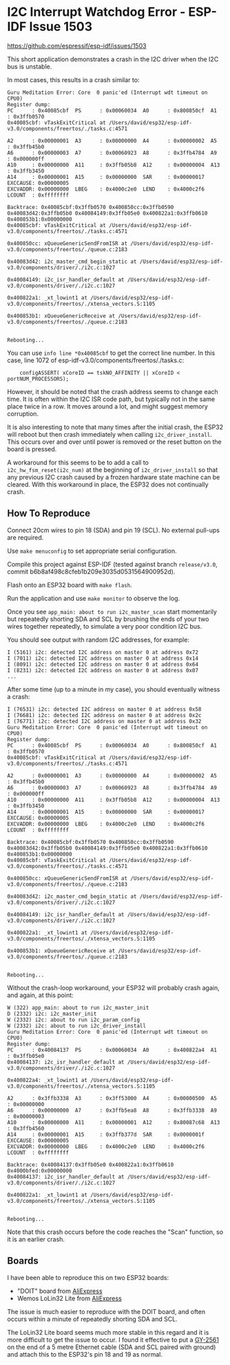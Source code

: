 # I2C Interrupt Watchdog Error - ESP-IDF Issue 1503

https://github.com/espressif/esp-idf/issues/1503

This short application demonstrates a crash in the I2C driver when the I2C bus is unstable.

In most cases, this results in a crash similar to:

```
Guru Meditation Error: Core  0 panic'ed (Interrupt wdt timeout on CPU0)
Register dump:
PC      : 0x40085cbf  PS      : 0x00060034  A0      : 0x800850cf  A1      : 0x3ffb0570  
0x40085cbf: vTaskExitCritical at /Users/david/esp32/esp-idf-v3.0/components/freertos/./tasks.c:4571

A2      : 0x00000001  A3      : 0x00000000  A4      : 0x00000002  A5      : 0x3ffb45b0  
A6      : 0x00000003  A7      : 0x00060923  A8      : 0x3ffb4784  A9      : 0x000000ff  
A10     : 0x00000000  A11     : 0x3ffb05b8  A12     : 0x00000004  A13     : 0x3ffb3450  
A14     : 0x00000001  A15     : 0x00000000  SAR     : 0x00000017  EXCCAUSE: 0x00000005  
EXCVADDR: 0x00000000  LBEG    : 0x4000c2e0  LEND    : 0x4000c2f6  LCOUNT  : 0xffffffff  

Backtrace: 0x40085cbf:0x3ffb0570 0x400850cc:0x3ffb0590 0x40083d42:0x3ffb05b0 0x40084149:0x3ffb05e0 0x400822a1:0x3ffb0610 0x400853b1:0x00000000
0x40085cbf: vTaskExitCritical at /Users/david/esp32/esp-idf-v3.0/components/freertos/./tasks.c:4571

0x400850cc: xQueueGenericSendFromISR at /Users/david/esp32/esp-idf-v3.0/components/freertos/./queue.c:2183

0x40083d42: i2c_master_cmd_begin_static at /Users/david/esp32/esp-idf-v3.0/components/driver/./i2c.c:1027

0x40084149: i2c_isr_handler_default at /Users/david/esp32/esp-idf-v3.0/components/driver/./i2c.c:1027

0x400822a1: _xt_lowint1 at /Users/david/esp32/esp-idf-v3.0/components/freertos/./xtensa_vectors.S:1105

0x400853b1: xQueueGenericReceive at /Users/david/esp32/esp-idf-v3.0/components/freertos/./queue.c:2183


Rebooting...
```

You can use `info line *0x40085cbf` to get the correct line number. In this case, line 1072 of esp-idf-v3.0/components/freertos/./tasks.c:

```
	configASSERT( xCoreID == tskNO_AFFINITY || xCoreID < portNUM_PROCESSORS);
```

However, it should be noted that the crash address seems to change each time. It is often within the I2C ISR code path, but typically not in
the same place twice in a row. It moves around a lot, and might suggest memory corruption.

It is also interesting to note that many times after the initial crash, the ESP32 will reboot but then crash immediately when calling `i2c_driver_install`. This occurs over and over until power is removed or the reset button on the board is pressed.

A workaround for this seems to be to add a call to `i2c_hw_fsm_reset(i2c_num)` at the beginning of `i2c_driver_install` so that any previous I2C crash caused by a frozen hardware state machine can be cleared. With this workaround in place, the ESP32 does not continually crash.


## How To Reproduce

Connect 20cm wires to pin 18 (SDA) and pin 19 (SCL). No external pull-ups are required.

Use `make menuconfig` to set appropriate serial configuration.

Compile this project against ESP-IDF (tested against branch `release/v3.0`, commit b6b8af498c8cfeb1b209e3035d0531564900952d).

Flash onto an ESP32 board with `make flash`.

Run the application and use `make monitor` to observe the log.

Once you see `app_main: about to run i2c_master_scan` start momentarily but repeatedly shorting SDA and SCL by brushing the ends of your two wires together repeatedly, to simulate a very poor condition I2C bus.

You should see output with random I2C addresses, for example:

```
I (5161) i2c: detected I2C address on master 0 at address 0x72
I (7011) i2c: detected I2C address on master 0 at address 0x14
I (8091) i2c: detected I2C address on master 0 at address 0x64
I (8231) i2c: detected I2C address on master 0 at address 0x07
...
```

After some time (up to a minute in my case), you should eventually witness a crash:

```
I (76531) i2c: detected I2C address on master 0 at address 0x58
I (76681) i2c: detected I2C address on master 0 at address 0x2c
I (76771) i2c: detected I2C address on master 0 at address 0x32
Guru Meditation Error: Core  0 panic'ed (Interrupt wdt timeout on CPU0)
Register dump:
PC      : 0x40085cbf  PS      : 0x00060034  A0      : 0x800850cf  A1      : 0x3ffb0570  
0x40085cbf: vTaskExitCritical at /Users/david/esp32/esp-idf-v3.0/components/freertos/./tasks.c:4571

A2      : 0x00000001  A3      : 0x00000000  A4      : 0x00000002  A5      : 0x3ffb45b0  
A6      : 0x00000003  A7      : 0x00060923  A8      : 0x3ffb4784  A9      : 0x000000ff  
A10     : 0x00000000  A11     : 0x3ffb05b8  A12     : 0x00000004  A13     : 0x3ffb3450  
A14     : 0x00000001  A15     : 0x00000000  SAR     : 0x00000017  EXCCAUSE: 0x00000005  
EXCVADDR: 0x00000000  LBEG    : 0x4000c2e0  LEND    : 0x4000c2f6  LCOUNT  : 0xffffffff  

Backtrace: 0x40085cbf:0x3ffb0570 0x400850cc:0x3ffb0590 0x40083d42:0x3ffb05b0 0x40084149:0x3ffb05e0 0x400822a1:0x3ffb0610 0x400853b1:0x00000000
0x40085cbf: vTaskExitCritical at /Users/david/esp32/esp-idf-v3.0/components/freertos/./tasks.c:4571

0x400850cc: xQueueGenericSendFromISR at /Users/david/esp32/esp-idf-v3.0/components/freertos/./queue.c:2183

0x40083d42: i2c_master_cmd_begin_static at /Users/david/esp32/esp-idf-v3.0/components/driver/./i2c.c:1027

0x40084149: i2c_isr_handler_default at /Users/david/esp32/esp-idf-v3.0/components/driver/./i2c.c:1027

0x400822a1: _xt_lowint1 at /Users/david/esp32/esp-idf-v3.0/components/freertos/./xtensa_vectors.S:1105

0x400853b1: xQueueGenericReceive at /Users/david/esp32/esp-idf-v3.0/components/freertos/./queue.c:2183


Rebooting...
```

Without the crash-loop workaround, your ESP32 will probably crash again, and again, at this point:

```
W (322) app_main: about to run i2c_master_init
D (2332) i2c: i2c_master_init
W (2332) i2c: about to run i2c_param_config
W (2332) i2c: about to run i2c_driver_install
Guru Meditation Error: Core  0 panic'ed (Interrupt wdt timeout on CPU0)
Register dump:
PC      : 0x40084137  PS      : 0x00060034  A0      : 0x400822a4  A1      : 0x3ffb05e0  
0x40084137: i2c_isr_handler_default at /Users/david/esp32/esp-idf-v3.0/components/driver/./i2c.c:1027

0x400822a4: _xt_lowint1 at /Users/david/esp32/esp-idf-v3.0/components/freertos/./xtensa_vectors.S:1105

A2      : 0x3ffb3338  A3      : 0x3ff53000  A4      : 0x00000500  A5      : 0x00000000  
A6      : 0x00000000  A7      : 0x3ffb5ea8  A8      : 0x3ffb3338  A9      : 0x00000003  
A10     : 0x00000000  A11     : 0x00000001  A12     : 0x80087c68  A13     : 0x3ffb4560  
A14     : 0x00000001  A15     : 0x3ffb377d  SAR     : 0x0000001f  EXCCAUSE: 0x00000005  
EXCVADDR: 0x00000000  LBEG    : 0x4000c2e0  LEND    : 0x4000c2f6  LCOUNT  : 0xffffffff  

Backtrace: 0x40084137:0x3ffb05e0 0x400822a1:0x3ffb0610 0x4000bfed:0x00000000
0x40084137: i2c_isr_handler_default at /Users/david/esp32/esp-idf-v3.0/components/driver/./i2c.c:1027

0x400822a1: _xt_lowint1 at /Users/david/esp32/esp-idf-v3.0/components/freertos/./xtensa_vectors.S:1105


Rebooting...
```

Note that this crash occurs before the code reaches the "Scan" function, so it is an earlier crash.

## Boards

I have been able to reproduce this on two ESP32 boards:

* "DOIT" board from [AliExpress](https://www.aliexpress.com/item/ESP-32-ESP-32S-Development-Board-WiFi-Bluetooth-Ultra-Low-Power-Consumption-Dual-Cores-ESP32-Board/32797883648.html)
* Wemos LoLin32 Lite from [AliExpress](https://www.aliexpress.com/item/WEMOS-LOLIN32-Lite-V1-0-0-wifi-bluetooth-board-based-ESP-32-esp32-Rev1-MicroPython-4MB/32831394824.html)

The issue is much easier to reproduce with the DOIT board, and often occurs within a minute of repeatedly shorting SDA and SCL.

The LoLin32 Lite board seems much more stable in this regard and it is more difficult to get the issue to occur. I found it effective to put a [GY-2561](https://www.aliexpress.com/item/Free-Shipping-1pcs-GY-2561-TSL2561-Luminosity-Sensor-Breakout-infrared-Light-Sensor-module-integrating-sensor-AL/32640401005.html) on the end of a 5 metre Ethernet cable (SDA and SCL paired with ground) and attach this to the ESP32's pin 18 and 19 as normal.



